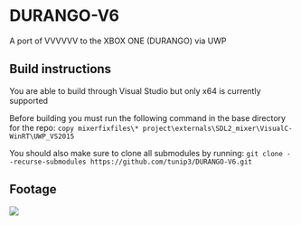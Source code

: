 # DURANGO-V6
A port of VVVVVV to the XBOX ONE (DURANGO) via UWP

## Build instructions
You are able to build through Visual Studio but only x64 is currently supported

Before building you must run the following command in the base directory for the repo:
`copy mixerfixfiles\* project\externals\SDL2_mixer\VisualC-WinRT\UWP_VS2015`

You should also make sure to clone all submodules by running:
`git clone --recurse-submodules https://github.com/tunip3/DURANGO-V6.git`

## Footage
[![](http://img.youtube.com/vi/oGu93FOB7U4/0.jpg)](http://www.youtube.com/watch?v=oGu93FOB7U4 "")
